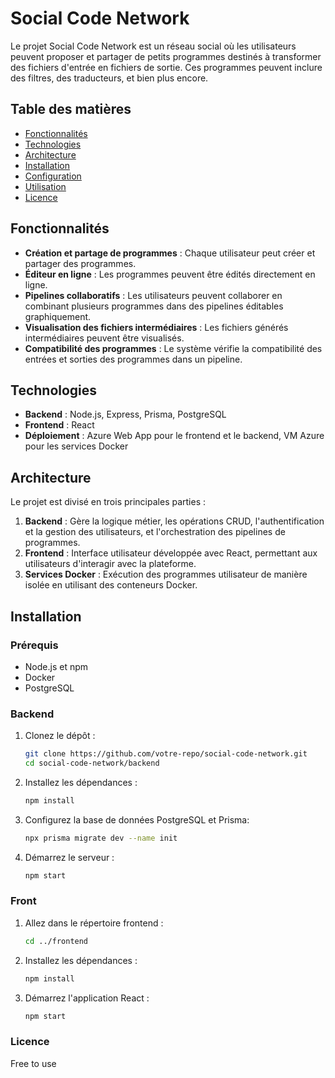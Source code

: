 # Social Code Network

Le projet Social Code Network est un réseau social où les utilisateurs peuvent proposer et partager de petits programmes destinés à transformer des fichiers d'entrée en fichiers de sortie. Ces programmes peuvent inclure des filtres, des traducteurs, et bien plus encore.

## Table des matières
- [Fonctionnalités](#fonctionnalités)
- [Technologies](#technologies)
- [Architecture](#architecture)
- [Installation](#installation)
- [Configuration](#configuration)
- [Utilisation](#utilisation)
- [Licence](#licence)

## Fonctionnalités

- **Création et partage de programmes** : Chaque utilisateur peut créer et partager des programmes.
- **Éditeur en ligne** : Les programmes peuvent être édités directement en ligne.
- **Pipelines collaboratifs** : Les utilisateurs peuvent collaborer en combinant plusieurs programmes dans des pipelines éditables graphiquement.
- **Visualisation des fichiers intermédiaires** : Les fichiers générés intermédiaires peuvent être visualisés.
- **Compatibilité des programmes** : Le système vérifie la compatibilité des entrées et sorties des programmes dans un pipeline.

## Technologies

- **Backend** : Node.js, Express, Prisma, PostgreSQL
- **Frontend** : React
- **Déploiement** : Azure Web App pour le frontend et le backend, VM Azure pour les services Docker

## Architecture

Le projet est divisé en trois principales parties :

1. **Backend** : Gère la logique métier, les opérations CRUD, l'authentification et la gestion des utilisateurs, et l'orchestration des pipelines de programmes.
2. **Frontend** : Interface utilisateur développée avec React, permettant aux utilisateurs d'interagir avec la plateforme.
3. **Services Docker** : Exécution des programmes utilisateur de manière isolée en utilisant des conteneurs Docker.

## Installation

### Prérequis

- Node.js et npm
- Docker
- PostgreSQL

### Backend

1. Clonez le dépôt :
   ```bash
   git clone https://github.com/votre-repo/social-code-network.git
   cd social-code-network/backend
2. Installez les dépendances :
   ```bash
   npm install
4. Configurez la base de données PostgreSQL et Prisma:
   ```bash
   npx prisma migrate dev --name init
5. Démarrez le serveur :
   ```bash
   npm start

### Front


1. Allez dans le répertoire frontend :
    ```bash
   cd ../frontend

3. Installez les dépendances :
   ```bash
   npm install

5. Démarrez l'application React :
   ```bash
   npm start


### Licence

Free to use



